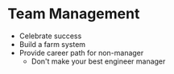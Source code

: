 # Team Management

* Celebrate success
* Build a farm system
* Provide career path for non-manager
    * Don't make your best engineer manager
